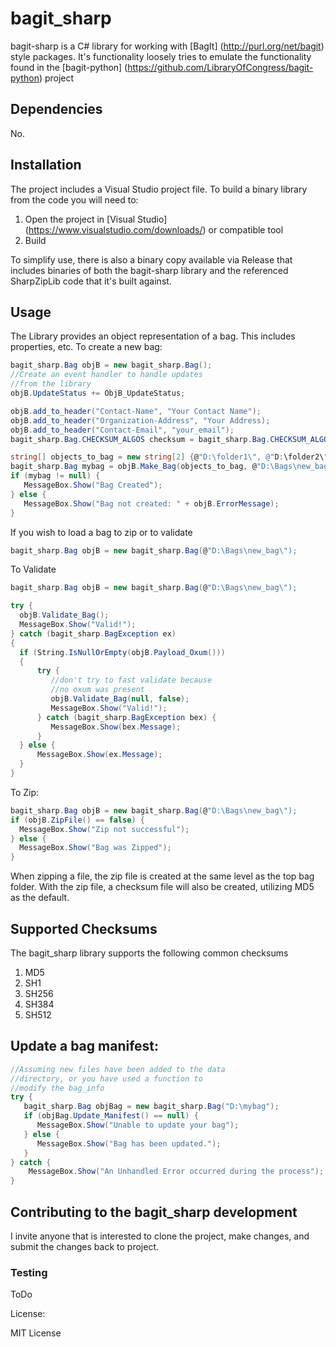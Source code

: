 # bagit_sharp
bagit-sharp is a C# library for working with [BagIt] (http://purl.org/net/bagit) style packages.  It's functionality loosely tries to emulate the functionality found in the [bagit-python] (https://github.com/LibraryOfCongress/bagit-python) project

## Dependencies
No.

## Installation
The project includes a Visual Studio project file.  To build a binary library from the code you will need to:

1. Open the project in [Visual Studio] (https://www.visualstudio.com/downloads/) or compatible tool
2. Build

To simplify use, there is also a binary copy available via Release that includes binaries of both the bagit-sharp library and the referenced SharpZipLib code that it's built against.

## Usage

The Library provides an object representation of a bag.  This includes properties, etc.  To create a new bag:

```csharp
bagit_sharp.Bag objB = new bagit_sharp.Bag();
//Create an event handler to handle updates 
//from the library
objB.UpdateStatus += ObjB_UpdateStatus;

objB.add_to_header("Contact-Name", "Your Contact Name");
objB.add_to_header("Organization-Address", "Your Address);
objB.add_to_header("Contact-Email", "your_email");
bagit_sharp.Bag.CHECKSUM_ALGOS checksum = bagit_sharp.Bag.CHECKSUM_ALGOS.md5;

string[] objects_to_bag = new string[2] {@"D:\folder1\", @"D:\folder2\"};
bagit_sharp.Bag mybag = objB.Make_Bag(objects_to_bag, @"D:\Bags\new_bag\", null, 1, checksum);
if (mybag != null) {
   MessageBox.Show("Bag Created");
} else {
   MessageBox.Show("Bag not created: " + objB.ErrorMessage);
}
```

If you wish to load a bag to zip or to validate

```csharp
bagit_sharp.Bag objB = new bagit_sharp.Bag(@"D:\Bags\new_bag\");
```

To Validate
```csharp
bagit_sharp.Bag objB = new bagit_sharp.Bag(@"D:\Bags\new_bag\");

try {
  objB.Validate_Bag();
  MessageBox.Show("Valid!");
} catch (bagit_sharp.BagException ex)
{
  if (String.IsNullOrEmpty(objB.Payload_Oxum()))
  {
      try {
         //don't try to fast validate because
         //no oxum was present
         objB.Validate_Bag(null, false);
         MessageBox.Show("Valid!");
      } catch (bagit_sharp.BagException bex) {
         MessageBox.Show(bex.Message);
      }
  } else {
      MessageBox.Show(ex.Message);
  }
}
```

To Zip:
```csharp
bagit_sharp.Bag objB = new bagit_sharp.Bag(@"D:\Bags\new_bag\");
if (objB.ZipFile() == false) {
  MessageBox.Show("Zip not successful");
} else {
  MessageBox.Show("Bag was Zipped");
}
```

When zipping a file, the zip file is created at the same level as the top bag folder.  With the zip file, a checksum file will also be created, utilizing MD5 as the default.


## Supported Checksums

The bagit_sharp library supports the following common checksums

1. MD5
2. SH1
3. SH256
4. SH384
5. SH512

## Update a bag manifest: 
```csharp
//Assuming new files have been added to the data
//directory, or you have used a function to 
//modify the bag_info
try {
   bagit_sharp.Bag objBag = new bagit_sharp.Bag("D:\mybag");
   if (objBag.Update_Manifest() == null) {
      MessageBox.Show("Unable to update your bag");
   } else {
      MessageBox.Show("Bag has been updated.");
   }
} catch {
    MessageBox.Show("An Unhandled Error occurred during the process");
}
```

## Contributing to the bagit_sharp development

I invite anyone that is interested to clone the project, make changes, and submit the changes back to project.  

### Testing
ToDo

License: 

MIT License




